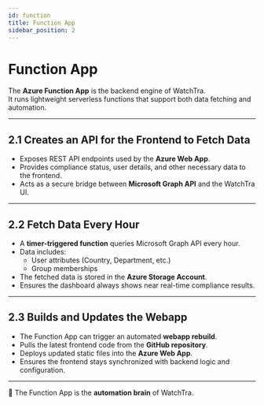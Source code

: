 ```yaml
---
id: function
title: Function App
sidebar_position: 2
---
```


# Function App

The **Azure Function App** is the backend engine of WatchTra.  
It runs lightweight serverless functions that support both data fetching and automation.

---

## 2.1 Creates an API for the Frontend to Fetch Data

- Exposes REST API endpoints used by the **Azure Web App**.  
- Provides compliance status, user details, and other necessary data to the frontend.  
- Acts as a secure bridge between **Microsoft Graph API** and the WatchTra UI.  

---

## 2.2 Fetch Data Every Hour

- A **timer-triggered function** queries Microsoft Graph API every hour.  
- Data includes:  
  - User attributes (Country, Department, etc.)  
  - Group memberships  
- The fetched data is stored in the **Azure Storage Account**.  
- Ensures the dashboard always shows near real-time compliance results.  

---

## 2.3 Builds and Updates the Webapp

- The Function App can trigger an automated **webapp rebuild**.  
- Pulls the latest frontend code from the **GitHub repository**.  
- Deploys updated static files into the **Azure Web App**.  
- Ensures the frontend stays synchronized with backend logic and configuration.  

---

📌 The Function App is the **automation brain** of WatchTra.
